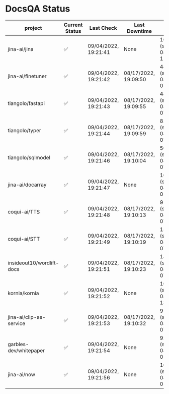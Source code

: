 # DocsQA Status

|         project         |Current Status|     Last Check     |   Last Downtime    |              % Uptime              |
|-------------------------|--------------|--------------------|--------------------|------------------------------------|
|jina-ai/jina             |✅            |09/04/2022, 19:21:41|None                |100.000 (since 08/29/2022, 11:24:14)|
|jina-ai/finetuner        |✅            |09/04/2022, 19:21:42|08/17/2022, 19:09:50|48.132 (since 08/15/2022, 07:09:42) |
|tiangolo/fastapi         |✅            |09/04/2022, 19:21:43|08/17/2022, 19:09:55|48.141 (since 08/15/2022, 07:09:42) |
|tiangolo/typer           |✅            |09/04/2022, 19:21:44|08/17/2022, 19:09:59|82.567 (since 08/15/2022, 07:09:42) |
|tiangolo/sqlmodel        |✅            |09/04/2022, 19:21:46|08/17/2022, 19:10:04|50.862 (since 08/15/2022, 07:09:42) |
|jina-ai/docarray         |✅            |09/04/2022, 19:21:47|None                |100.000 (since 08/24/2022, 01:39:12)|
|coqui-ai/TTS             |✅            |09/04/2022, 19:21:48|08/17/2022, 19:10:13|91.932 (since 08/15/2022, 07:09:42) |
|coqui-ai/STT             |✅            |09/04/2022, 19:21:49|08/17/2022, 19:10:19|156.644 (since 08/15/2022, 07:09:42)|
|insideout10/wordlift-docs|✅            |09/04/2022, 19:21:51|08/17/2022, 19:10:23|149.638 (since 08/15/2022, 07:09:42)|
|kornia/kornia            |✅            |09/04/2022, 19:21:52|None                |100.000 (since 08/30/2022, 13:49:49)|
|jina-ai/clip-as-service  |✅            |09/04/2022, 19:21:53|08/17/2022, 19:10:32|91.949 (since 08/15/2022, 07:09:42) |
|garbles-dev/whitepaper   |✅            |09/04/2022, 19:21:54|None                |92.398 (since 08/24/2022, 01:39:12) |
|jina-ai/now              |✅            |09/04/2022, 19:21:56|None                |100.000 (since 08/24/2022, 01:39:12)|
